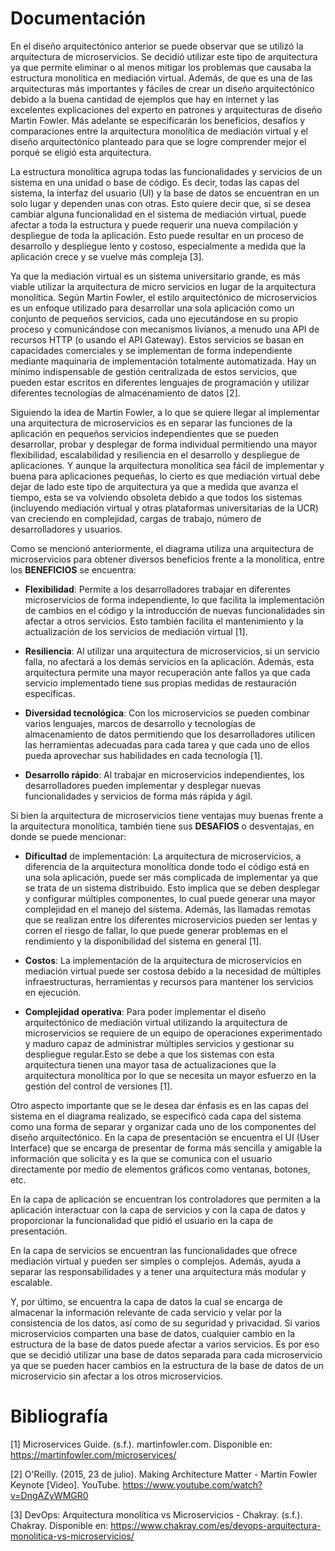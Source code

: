 # Documentación

En el diseño arquitectónico anterior se puede observar que se utilizó la arquitectura de microservicios. Se decidió utilizar este tipo de arquitectura ya que permite eliminar o al menos mitigar los problemas que causaba la estructura monolítica en mediación virtual. Además, de que es una de las arquitecturas más importantes y fáciles de crear un diseño arquitectónico debido a la buena cantidad de ejemplos que hay en internet y las excelentes explicaciones del experto en patrones y arquitecturas de diseño Martin Fowler. Más adelante se especificarán los beneficios, desafíos y comparaciones entre la arquitectura monolítica de mediación virtual y el diseño arquitectónico planteado para que se logre comprender mejor el porqué se eligió esta arquitectura.

La estructura monolítica agrupa todas las funcionalidades y servicios de un sistema en una unidad o base de código. Es decir, todas las capas del sistema, la interfaz del usuario (UI) y la base de datos se encuentran en un solo lugar y dependen unas con otras. Esto quiere decir que, si se desea cambiar alguna funcionalidad en el sistema de mediación virtual, puede afectar a toda la estructura y puede requerir una nueva compilación y despliegue de toda la aplicación. Esto puede resultar en un proceso de desarrollo y despliegue lento y costoso, especialmente a medida que la aplicación crece y se vuelve más compleja [3].

Ya que la mediación virtual es un sistema universitario grande, es más viable utilizar la arquitectura de micro servicios en lugar de la arquitectura monolítica. Según Martin Fowler, el estilo arquitectónico de microservicios es un enfoque utilizado para desarrollar una sola aplicación como un conjunto de pequeños servicios, cada uno ejecutándose en su propio proceso y comunicándose con mecanismos livianos, a menudo una API de recursos HTTP (o usando el API Gateway). Estos servicios se basan en capacidades comerciales y se implementan de forma independiente mediante maquinaria de implementación totalmente automatizada. Hay un mínimo indispensable de gestión centralizada de estos servicios, que pueden estar escritos en diferentes lenguajes de programación y utilizar diferentes tecnologías de almacenamiento de datos [2].

Siguiendo la idea de Martin Fowler, a lo que se quiere llegar al implementar una arquitectura de microservicios es en separar las funciones de la aplicación en pequeños servicios independientes que se pueden desarrollar, probar y desplegar de forma individual permitiendo una mayor flexibilidad, escalabilidad y resiliencia en el desarrollo y despliegue de aplicaciones. Y aunque la arquitectura monolítica sea fácil de implementar y buena para aplicaciones pequeñas, lo cierto es que mediación virtual debe dejar de lado este tipo de arquitectura ya que a medida que avanza el tiempo, esta se va volviendo obsoleta debido a que todos los sistemas (incluyendo mediación virtual y otras plataformas universitarias de la UCR) van creciendo en complejidad, cargas de trabajo, número de desarrolladores y usuarios.

Como se mencionó anteriormente, el diagrama utiliza una arquitectura de microservicios para obtener diversos beneficios frente a la monolítica, entre los **BENEFICIOS** se encuentra:

* **Flexibilidad**: Permite a los desarrolladores trabajar en diferentes microservicios de forma independiente, lo que facilita la implementación de cambios en el código y la introducción de nuevas funcionalidades sin afectar a otros servicios. Esto también facilita el mantenimiento y la actualización de los servicios de mediación virtual [1].

* **Resiliencia**: Al utilizar una arquitectura de microservicios, si un servicio falla, no afectará a los demás servicios en la aplicación. Además, esta arquitectura permite una mayor recuperación ante fallos ya que cada servicio implementado tiene sus propias medidas de restauración específicas.

* **Diversidad tecnológica**: Con los microservicios se pueden combinar varios lenguajes, marcos de desarrollo y tecnologías de almacenamiento de datos permitiendo que los desarrolladores utilicen las herramientas adecuadas para cada tarea y que cada uno de ellos pueda aprovechar sus habilidades en cada tecnología [1].

* **Desarrollo rápido**: Al trabajar en microservicios independientes, los desarrolladores pueden implementar y desplegar nuevas funcionalidades y servicios de forma más rápida y ágil.

Si bien la arquitectura de microservicios tiene ventajas muy buenas frente a la arquitectura monolítica, también tiene sus **DESAFIOS** o desventajas, en donde se puede mencionar:

* **Dificultad** de implementación: La arquitectura de microservicios, a diferencia de la arquitectura monolítica donde todo el código está en una sola aplicación, puede ser más complicada de implementar ya que se trata de un sistema distribuido. Esto implica que se deben desplegar y configurar múltiples componentes, lo cual puede generar una mayor complejidad en el manejo del sistema. Además, las llamadas remotas que se realizan entre los diferentes microservicios pueden ser lentas y corren el riesgo de fallar, lo que puede generar problemas en el rendimiento y la disponibilidad del sistema en general [1].

* **Costos**: La implementación de la arquitectura de microservicios en mediación virtual puede ser costosa debido a la necesidad de múltiples infraestructuras, herramientas y recursos para mantener los servicios en ejecución.

* **Complejidad operativa**: Para poder implementar el diseño arquitectónico de mediación virtual utilizando la arquitectura de microservicios se requiere de un equipo de operaciones experimentado y maduro capaz de administrar múltiples servicios y gestionar su despliegue regular.Esto se debe a que los sistemas con esta arquitectura tienen una mayor tasa de actualizaciones que la arquitectura monolítica por lo que se necesita un mayor esfuerzo en la gestión del control de versiones [1].

Otro aspecto importante que se le desea dar énfasis es en las capas del sistema en el diagrama realizado, se especificó cada capa del sistema como una forma de separar y organizar cada uno de los componentes del diseño arquitectónico.
En la capa de presentación se encuentra el UI (User Interface) que se encarga de presentar de forma más sencilla y amigable la información que solicita y es la que se comunica con el usuario directamente por medio de elementos gráficos como ventanas, botones, etc.

En la capa de aplicación se encuentran los controladores que permiten a la aplicación interactuar con la capa de servicios y con la capa de datos y proporcionar la funcionalidad que pidió el usuario en la capa de presentación.

En la capa de servicios se encuentran las funcionalidades que ofrece mediación virtual y pueden ser simples o complejos. Además, ayuda a separar las responsabilidades y a tener una arquitectura más modular y escalable.

Y, por último, se encuentra la capa de datos la cual se encarga de almacenar la información relevante de cada servicio y velar por la consistencia de los datos, así como de su seguridad y privacidad. Si varios microservicios comparten una base de datos, cualquier cambio en la estructura de la base de datos puede afectar a varios servicios. Es por eso que se decidió utilizar una base de datos separada para cada microservicio ya que se pueden hacer cambios en la estructura de la base de datos de un microservicio sin afectar a los otros microservicios.

# Bibliografía

[1] Microservices Guide. (s.f.). martinfowler.com. Disponible en: https://martinfowler.com/microservices/

[2] O'Reilly. (2015, 23 de julio). Making Architecture Matter - Martin Fowler Keynote [Video]. YouTube. https://www.youtube.com/watch?v=DngAZyWMGR0

[3] DevOps: Arquitectura monolítica vs Microservicios - Chakray. (s.f.). Chakray. Disponible en: https://www.chakray.com/es/devops-arquitectura-monolitica-vs-microservicios/
